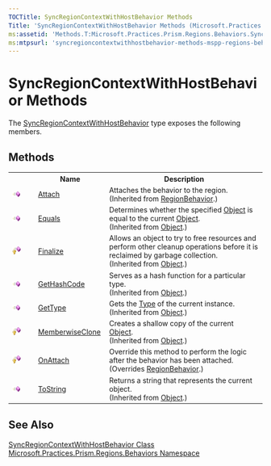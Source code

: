 ```yaml
---
TOCTitle: SyncRegionContextWithHostBehavior Methods
Title: 'SyncRegionContextWithHostBehavior Methods (Microsoft.Practices.Prism.Regions.Behaviors)'
ms:assetid: 'Methods.T:Microsoft.Practices.Prism.Regions.Behaviors.SyncRegionContextWithHostBehavior'
ms:mtpsurl: 'syncregioncontextwithhostbehavior-methods-mspp-regions-behaviors.md'
---
```


# SyncRegionContextWithHostBehavior Methods

The [SyncRegionContextWithHostBehavior](/patterns-practices/reference/syncregioncontextwithhostbehavior-class-mspp-regions-behaviors) type exposes the following members.

## Methods
 
<table>
<colgroup>
<col width="10%" />
<col width="20%" />
<col width="60%" />
</colgroup>

<tbody><tr>
<th>
&nbsp;
</th>
<th>Name</th>
<th>Description</th>
</tr>
<tr>
<td><img src="/patterns-practices/reference/images/public-method.gif" alt="Public method"/>
</td>
<td>
<a href="/patterns-practices/reference/regionbehavior-attach-method-mspp-regions" data-raw-source="[Attach](/patterns-practices/reference/regionbehavior-attach-method-mspp-regions)">Attach</a>
</td>
<td>
<div>
Attaches the behavior to the region.
</div> (Inherited from <a href="/patterns-practices/reference/regionbehavior-class-mspp-regions" data-raw-source="[RegionBehavior](/patterns-practices/reference/regionbehavior-class-mspp-regions)">RegionBehavior</a>.)</td>
</tr>
<tr>
<td><img src="/patterns-practices/reference/images/public-method.gif" alt="Public method"/>
</td>
<td>
<a href="http://msdn.microsoft.com/en-us/library/bsc2ak47" data-raw-source="[Equals](http://msdn.microsoft.com/en-us/library/bsc2ak47)">Equals</a>
</td>
<td>
<div>Determines whether the specified <a href="http://msdn.microsoft.com/en-us/library/e5kfa45b" data-raw-source="[Object](http://msdn.microsoft.com/en-us/library/e5kfa45b)">Object</a> is equal to the current <a href="http://msdn.microsoft.com/en-us/library/e5kfa45b" data-raw-source="[Object](http://msdn.microsoft.com/en-us/library/e5kfa45b)">Object</a>.</div> (Inherited from <a href="http://msdn.microsoft.com/en-us/library/e5kfa45b" data-raw-source="[Object](http://msdn.microsoft.com/en-us/library/e5kfa45b)">Object</a>.)</td>
</tr>
<tr>
<td><img src="/patterns-practices/reference/images/protmethod.gif" alt="Protected method"/>
</td>
<td>
<a href="http://msdn.microsoft.com/en-us/library/4k87zsw7" data-raw-source="[Finalize](http://msdn.microsoft.com/en-us/library/4k87zsw7)">Finalize</a>
</td>
<td>
<div>Allows an object to try to free resources and perform other cleanup operations before it is reclaimed by garbage collection.</div> (Inherited from <a href="http://msdn.microsoft.com/en-us/library/e5kfa45b" data-raw-source="[Object](http://msdn.microsoft.com/en-us/library/e5kfa45b)">Object</a>.)</td>
</tr>
<tr>
<td><img src="/patterns-practices/reference/images/public-method.gif" alt="Public method"/>
</td>
<td>
<a href="http://msdn.microsoft.com/en-us/library/zdee4b3y" data-raw-source="[GetHashCode](http://msdn.microsoft.com/en-us/library/zdee4b3y)">GetHashCode</a>
</td>
<td>
<div>Serves as a hash function for a particular type. </div> (Inherited from <a href="http://msdn.microsoft.com/en-us/library/e5kfa45b" data-raw-source="[Object](http://msdn.microsoft.com/en-us/library/e5kfa45b)">Object</a>.)</td>
</tr>
<tr>
<td><img src="/patterns-practices/reference/images/public-method.gif" alt="Public method"/>
</td>
<td><a href="http://msdn.microsoft.com/en-us/library/dfwy45w9" data-raw-source="[GetType](http://msdn.microsoft.com/en-us/library/dfwy45w9)">GetType</a>
</td>
<td>
<div>Gets the <a href="http://msdn.microsoft.com/en-us/library/42892f65" data-raw-source="[Type](http://msdn.microsoft.com/en-us/library/42892f65)">Type</a> of the current instance.</div> (Inherited from <a href="http://msdn.microsoft.com/en-us/library/e5kfa45b" data-raw-source="[Object](http://msdn.microsoft.com/en-us/library/e5kfa45b)">Object</a>.)</td>
</tr>
<tr>
<td><img src="/patterns-practices/reference/images/protmethod.gif" alt="Protected method"/>
</td>
<td><a href="http://msdn.microsoft.com/en-us/library/57ctke0a" data-raw-source="[MemberwiseClone](http://msdn.microsoft.com/en-us/library/57ctke0a)">MemberwiseClone</a>
</td>
<td>
<div>Creates a shallow copy of the current <a href="http://msdn.microsoft.com/en-us/library/e5kfa45b" data-raw-source="[Object](http://msdn.microsoft.com/en-us/library/e5kfa45b)">Object</a>.</div> (Inherited from <a href="http://msdn.microsoft.com/en-us/library/e5kfa45b" data-raw-source="[Object](http://msdn.microsoft.com/en-us/library/e5kfa45b)">Object</a>.)</td>
</tr>
<tr>
<td><img src="/patterns-practices/reference/images/protmethod.gif" alt="Protected method"/>
</td>
<td><a href="/patterns-practices/reference/syncregioncontextwithhostbehavior-onattach-method-mspp-regions-behaviors" data-raw-source="[OnAttach](/patterns-practices/reference/syncregioncontextwithhostbehavior-onattach-method-mspp-regions-behaviors)">OnAttach</a>
</td>
<td>
<div>
Override this method to perform the logic after the behavior has been attached.
</div> (Overrides <a href="/patterns-practices/reference/regionbehavior-onattach-method-mspp-regions" data-raw-source="[RegionBehavior](/patterns-practices/reference/regionbehavior-onattach-method-mspp-regions)">RegionBehavior</a>.)</td>
</tr>
<tr>
<td><img src="/patterns-practices/reference/images/public-method.gif" alt="Public method"/>
</td>
<td><a href="http://msdn.microsoft.com/en-us/library/7bxwbwt2" data-raw-source="[ToString](http://msdn.microsoft.com/en-us/library/7bxwbwt2)">ToString</a>
</td>
<td>
<div>Returns a string that represents the current object.</div> (Inherited from <a href="http://msdn.microsoft.com/en-us/library/e5kfa45b" data-raw-source="[Object](http://msdn.microsoft.com/en-us/library/e5kfa45b)">Object</a>.)</td>
</tr>
</tbody>
</table>

## See Also

[SyncRegionContextWithHostBehavior Class](/patterns-practices/reference/syncregioncontextwithhostbehavior-class-mspp-regions-behaviors)  
[Microsoft.Practices.Prism.Regions.Behaviors Namespace](/patterns-practices/reference/mspp-regions-behaviors-namespace)  